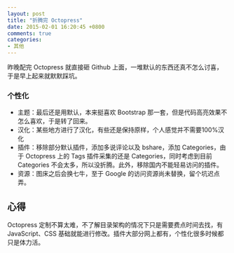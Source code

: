 ```yaml
---
layout: post
title: "折腾完 Octopress"
date: 2015-02-01 16:20:45 +0800
comments: true
categories: 
- 其他
---
```


昨晚配完 Octopress 就直接砸 Github 上面，一堆默认的东西还真不怎么讨喜，于是早上起来就默默踩坑。
<!--more-->
### 个性化
* 主题：最后还是用默认，本来挺喜欢 Bootstrap 那一套，但是代码高亮效果不怎么喜欢，于是转了回来。
* 汉化：某些地方进行了汉化，有些还是保持原样，个人感觉并不需要100%汉化
* 插件：移除部分默认插件，添加多说评论以及 bshare，添加 Categories，由于 Octopress 上的 Tags 插件采集的还是 Categories，同时考虑到目前 Categories 不会太多，所以没折腾。此外，移除国内不能轻易访问的插件。
* 资源：图床之后会换七牛，至于 Google 的访问资源尚未替换，留个坑迟点弄。

## 心得
Octopress 定制不算太难，不了解目录架构的情况下只是需要费点时间去找，有 JavaScript、CSS 基础就能进行修改。插件大部分网上都有，个性化很多时候都只是体力活。